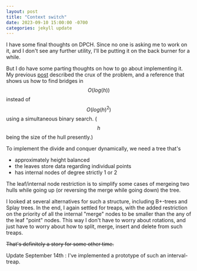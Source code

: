 ```yaml
---
layout: post
title: "Context switch"
date: 2023-09-10 15:00:00 -0700
categories: jekyll update
---
```


I have some final thoughts on DPCH.
Since no one is asking me to work on it, and I don't see any further utility,
I'll be putting it on the back burner for a while.

But I do have some parting thoughts on how to go about implementing it.
My previous [post](/jekyll/update/2023/08/29/solving-a-problem-no-one-asked.html)
described the crux of the problem, and a reference that shows us how to find bridges
in $$ O(log(h)) $$ instead of $$ O(log(h)^2) $$ using a simultaneous binary search.
($$ h $$ being the size of the hull presently.)

To implement the divide and conquer dynamically, we need a tree that's
- approximately height balanced
- the leaves store data regarding individual points
- has internal nodes of degree strictly 1 or 2 

The leaf/internal node restriction is to simplify some cases of mergeing two hulls
while going up (or reversing the merge while going down) the tree.


I looked at several alternatives for such a structure, including B+-trees and Splay trees.
In the end, I again settled for treaps, with the added restriction on the priority of all
the internal "merge" nodes to be smaller than the any of the leaf "point" nodes.
This way I don't have to worry about rotations, and just have to worry about
how to split, merge, insert and delete from such treaps.

~~That's definitely a story for some other time.~~

Update September 14th : I've implemented a prototype of such an interval-treap.
